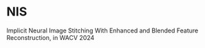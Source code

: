 # NIS
Implicit Neural Image Stitching With Enhanced and Blended Feature Reconstruction, in WACV 2024
